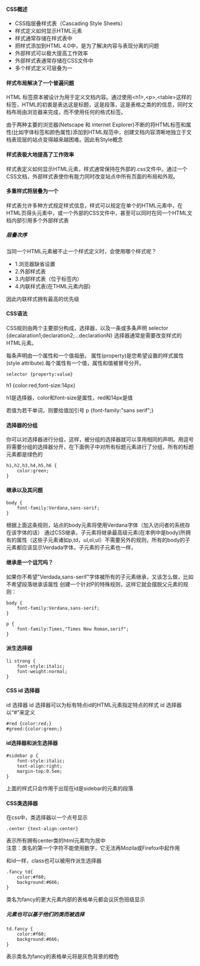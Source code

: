 #### CSS概述

* CSS指层叠样式表（Cascading Style Sheets）
* 样式定义如何显示HTML元素
* 样式通常存储在样式表中
* 把样式添加到HTML 4.0中，是为了解决内容与表现分离的问题
* 外部样式可以极大提高工作效率
* 外部样式表通常存储在CSS文件中
* 多个样式定义可层叠为一

#### 样式布局解决了一个普遍问题  
HTML 标签原本被设计为用于定义文档内容。通过使用\<h1>,\<p>,\<table>这样的标签，HTML的初衷是表达这是标题，这是段落，这是表格之类的的信息，同时文档布局由浏览器来完成，而不使用任何的格式标签。

由于两种主要的浏览器(Netscape 和 internet Explorer)不断的将HTML标签和属性(比如字体标签和颜色属性)添加到HTML规范中，创建文档内容清晰地独立于文档表现层的站点变得越来越困难。因此有Style概念


#### 样式表极大地提高了工作效率  

样式表定义如何显示HTML元素，样式通常保持在外部的.css文件中。通过一个CSS文档，外部样式表使你有能力同时改变站点中所有页面的布局和外观。

#### 多重样式将层叠为一个

样式表允许多种方式规定样式信息，样式可以规定在单个的HTML元素中，在HTML页得头元素中，或一个外部的CSS文件中，甚至可以同时在同一个HTML文档内部引用多个外部样式表
##### 层叠次序
当同一个HTML元素被不止一个样式定义时，会使用哪个样式呢？

* 1.浏览器缺省设置
* 2.外部样式表
* 3.内部样式表（位于<head>标签内）
* 4.内联样式表(在THML元素内部)

因此内联样式拥有最高的优先级

#### CSS语法

CSS规则由两个主要部分构成，选择器，以及一条或多条声明
selector {decalaration1;declaration2;...declarationN}
选择器通常是需要改变样式的HTML元素。

每条声明由一个属性和一个值祖册。
属性(property)是您希望设置的样式属性(style attribute).每个属性有一个值，属性和值被冒号分开。

```
selector {property:value}
```

h1 {color:red,font-size:14px}

h1是选择器，color和font-size是属性，red和14px是值

若值为若干单词，则要给值加引号
p {font-family:"sans serif";}

#### 选择器的分组
你可以对选择器进行分组，这样，被分组的选择器就可以享用相同的声明。用逗号将需要分组的选择器分开，在下面例子中对所有标题元素进行了分组，所有的标题元素都是绿色的

```
h1,h2,h3,h4,h5,h6 {
	color:green;
}
```

#### 继承以及其问题

```
body {
	font-family:Verdana,sans-serif;
}
```

根据上面这条规则，站点的body元素将使用Verdana字体（加入访问者的系统存在该字体的话）
通过CSS继承，子元素将继承最高级元素(在本例中是body)所拥有的属性（这些子元素诸如p,td，ul,ol,ul）不需要另外的规则，所有的body的子元素都应该显示Verdada字体，子元素的子元素也一样，

#### 继承是一个诅咒吗？

如果你不希望"Verdada,sans-serif"字体被所有的子元素继承，又该怎么做，比如不希望段落继承该属性
创建一个针对P的特殊规则，这样它就会摆脱父元素的规则：

```
body {
	font-family:Verdana,sans-serif;
}

p {
	font-family:Times,"Times New Roman,serif";
}
```

#### 派生选择器

```
li strong {
	font-style:italic;
	font-weight:normal;
}
```

#### CSS id 选择器
id 选择器
id 选择器可以为标有特点id的HTML元素指定特点的样式
id 选择器以“#”来定义

```
#red {color:red;}
#greed:{color:green;}
```

#### id选择器和派生选择器

```
#sidebar p {
	font-style:italic;
	text-align:right;
	margin-top:0.5em;
}
```

上面的样式只会作用于出现在id是sidebar的元素的段落

#### CSS类选择器
在css中，类选择器以一个点号显示

```
.center {text-align:center}
```

表示所有拥有center类的html元素均为居中  
注意：类名的第一个字符不能使用数字，它无法再Mozila或Firefox中起作用

和id一样，class也可以被用作派生选择器

```
.fancy td{
	color:#f60;
	background:#666;
}
```

类名为fancy的更大元素内部的表格单元都会议灰色班级显示

##### 元素也可以基于他们的类而被选择

```
td.fancy {
	color:#f60;
	background:#666;
}
```
表示类名为fancy的表格单元将是灰色背景的橙色